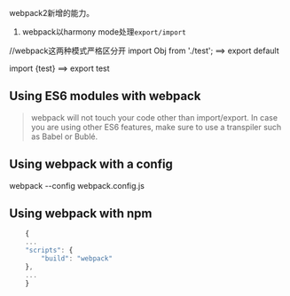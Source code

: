 



webpack2新增的能力。

1. webpack以harmony mode处理```export/import``` 

//webpack这两种模式严格区分开
import Obj from './test'; ==> export default

import {test} ==> export test

## Using ES6 modules with webpack

> webpack will not touch your code other than import/export.
> In case you are using other ES6 features, make sure to use a transpiler such as Babel or Bublé.

## Using webpack with a config
webpack --config webpack.config.js

## Using webpack with npm
```javascript
    {
    ...
    "scripts": {
        "build": "webpack"
    },
    ...
    }
```
